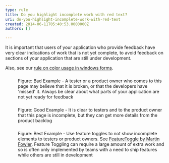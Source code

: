 ```yaml
---
type: rule
title: Do you highlight incomplete work with red text?
uri: do-you-highlight-incomplete-work-with-red-text
created: 2014-06-11T05:40:53.0000000Z
authors: []

---
```




<span class='intro'> <p><span>It is important that users of your application who provide feedback 
have very clear indications of work that is not yet complete, to avoid 
feedback on sections of your application that are still under 
development.</span></p> </span>

<p>Also, see our <a href="http&#58;//www.ssw.com.au/ssw/Standards/rules/rulestobetterwindowsforms.aspx#RedYellowDesigner">rule on color usage in windows forms</a>.</p><dl class="badImage"><dt><img src="http&#58;//skunk/ssw/Standards/Rules/Images/bad-incomplete-work.jpg" alt="" style="margin&#58;5px;" /></dt><dd>Figure&#58; Bad Example - A tester or a product 
owner who comes to this page may believe that it is broken, or that the 
developers have 'missed' it. Always be clear about what parts of your 
application are not yet ready for feedback</dd></dl><dl class="goodImage"><dt><img src="http&#58;//skunk/ssw/Standards/Rules/Images/good-incomplete-work.jpg" alt="" style="margin&#58;5px;" /></dt><dd>Figure&#58; Good Example - It is clear to testers 
and to the product owner that this page is incomplete, but they can get 
more details from the product backlog</dd></dl><dl class="goodImage"><dt><img src="http&#58;//skunk/ssw/Standards/Rules/Images/best-incomplete-work.jpg" alt="" style="margin&#58;5px;" /></dt><dd>Figure&#58; Best Example - Use feature toggles to not show incomplete elements to testers or product owners. See <a target="_blank" href="http&#58;//martinfowler.com/bliki/FeatureToggle.html">FeatureToggle by Martin Fowler</a>.
 Feature Toggling can require a large amount of extra work and so is 
often only implemented by teams with a need to ship features while 
others are still in development</dd></dl>



